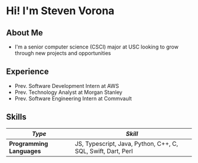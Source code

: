 # Hi! I'm Steven Vorona

## About Me
- I'm a senior computer science (CSCI) major at USC looking to grow through new projects and opportunities

## Experience
- Prev. Software Development Intern at AWS
- Prev. Technology Analyst at Morgan Stanley
- Prev. Software Engineering Intern at Commvault

## Skills
| *Type* | *Skill* |
| --------------- | --------------- |
| **Programming Languages** | JS, Typescript, Java, Python, C++, C, SQL, Swift, Dart, Perl |
